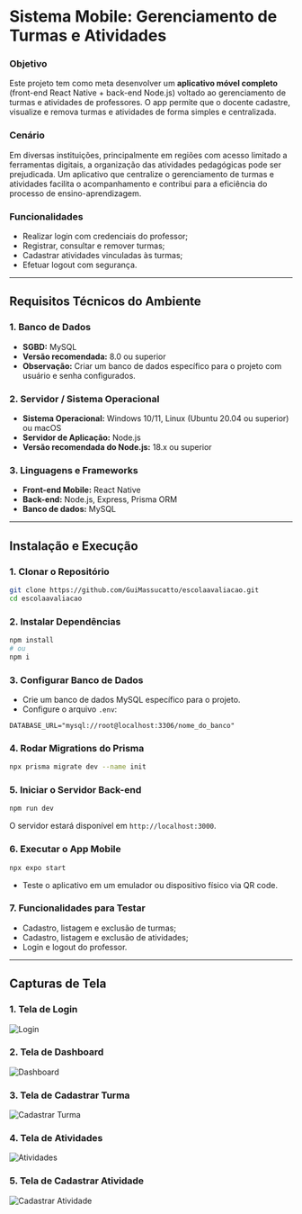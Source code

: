 # Sistema Mobile: Gerenciamento de Turmas e Atividades

### Objetivo

Este projeto tem como meta desenvolver um **aplicativo móvel completo** (front-end React Native + back-end Node.js) voltado ao gerenciamento de turmas e atividades de professores.
O app permite que o docente cadastre, visualize e remova turmas e atividades de forma simples e centralizada.

### Cenário

Em diversas instituições, principalmente em regiões com acesso limitado a ferramentas digitais, a organização das atividades pedagógicas pode ser prejudicada.
Um aplicativo que centralize o gerenciamento de turmas e atividades facilita o acompanhamento e contribui para a eficiência do processo de ensino-aprendizagem.

### Funcionalidades

* Realizar login com credenciais do professor;
* Registrar, consultar e remover turmas;
* Cadastrar atividades vinculadas às turmas;
* Efetuar logout com segurança.

---

## Requisitos Técnicos do Ambiente

### 1. Banco de Dados

* **SGBD:** MySQL
* **Versão recomendada:** 8.0 ou superior
* **Observação:** Criar um banco de dados específico para o projeto com usuário e senha configurados.

### 2. Servidor / Sistema Operacional

* **Sistema Operacional:** Windows 10/11, Linux (Ubuntu 20.04 ou superior) ou macOS
* **Servidor de Aplicação:** Node.js
* **Versão recomendada do Node.js:** 18.x ou superior

### 3. Linguagens e Frameworks

* **Front-end Mobile:** React Native
* **Back-end:** Node.js, Express, Prisma ORM
* **Banco de dados:** MySQL

---

## Instalação e Execução

### 1. Clonar o Repositório

```bash
git clone https://github.com/GuiMassucatto/escolaavaliacao.git
cd escolaavaliacao
```

### 2. Instalar Dependências

```bash
npm install
# ou
npm i
```

### 3. Configurar Banco de Dados

* Crie um banco de dados MySQL específico para o projeto.
* Configure o arquivo `.env`:

```env
DATABASE_URL="mysql://root@localhost:3306/nome_do_banco"
```

### 4. Rodar Migrations do Prisma

```bash
npx prisma migrate dev --name init
```

### 5. Iniciar o Servidor Back-end

```bash
npm run dev
```

O servidor estará disponível em `http://localhost:3000`.

### 6. Executar o App Mobile

```bash
npx expo start
```

* Teste o aplicativo em um emulador ou dispositivo físico via QR code.

### 7. Funcionalidades para Testar

* Cadastro, listagem e exclusão de turmas;
* Cadastro, listagem e exclusão de atividades;
* Login e logout do professor.

---

## Capturas de Tela

### 1. Tela de Login

![Login](https://github.com/GuiMassucatto/escolamobile/blob/32f5eabcc2e892538bf46d30868f9c1d211ab2fa/escolaavaliacaomobile/docs/tela_de_login.png)

### 2. Tela de Dashboard

![Dashboard](https://github.com/GuiMassucatto/escolamobile/blob/32f5eabcc2e892538bf46d30868f9c1d211ab2fa/escolaavaliacaomobile/docs/dashboard.png)

### 3. Tela de Cadastrar Turma

![Cadastrar Turma](https://github.com/GuiMassucatto/escolamobile/blob/32f5eabcc2e892538bf46d30868f9c1d211ab2fa/escolaavaliacaomobile/docs/CadastrarTurma.png)

### 4. Tela de Atividades

![Atividades](https://github.com/GuiMassucatto/escolamobile/blob/32f5eabcc2e892538bf46d30868f9c1d211ab2fa/escolaavaliacaomobile/docs/atividades.png)

### 5. Tela de Cadastrar Atividade

![Cadastrar Atividade](https://github.com/GuiMassucatto/escolamobile/blob/32f5eabcc2e892538bf46d30868f9c1d211ab2fa/escolaavaliacaomobile/docs/CadastrarAtividade.png)

